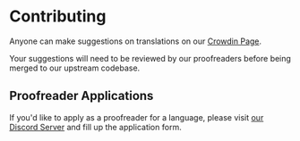 # **Contributing**

Anyone can make suggestions on translations on our [Crowdin Page](https://crowdin.com/project/wuwatracker-i18n).

Your suggestions will need to be reviewed by our proofreaders before being merged to our upstream codebase.

## Proofreader Applications

If you'd like to apply as a proofreader for a language, please visit [our Discord Server](https://wuwatracker.com/discord) and fill up the application form.
